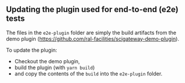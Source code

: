 ## Updating the plugin used for end-to-end (e2e) tests

The files in the `e2e-plugin` folder are simply the build artifacts from the demo plugin (https://github.com/ral-facilities/scigateway-demo-plugin).

To update the plugin:

- Checkout the demo plugin,
- build the plugin (with `yarn build`)
- and copy the contents of the `build` into the `e2e-plugin` folder.
